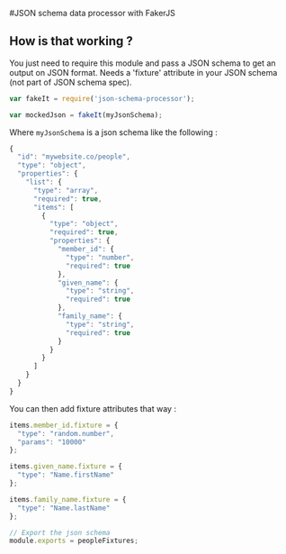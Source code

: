 #JSON schema data processor with FakerJS

## How is that working ?
You just need to require this module and pass a JSON schema to get an output on JSON format. Needs a 'fixture' attribute in your JSON schema (not part of JSON schema spec).

```javascript
var fakeIt = require('json-schema-processor');

var mockedJson = fakeIt(myJsonSchema);
```

Where `myJsonSchema` is a json schema like the following :

```javascript
{
  "id": "mywebsite.co/people",
  "type": "object",
  "properties": {
    "list": {
      "type": "array",
      "required": true,
      "items": [
        {
          "type": "object",
          "required": true,
          "properties": {
            "member_id": {
              "type": "number",
              "required": true
            },
            "given_name": {
              "type": "string",
              "required": true
            },
            "family_name": {
              "type": "string",
              "required": true
            }
          }
        }
      ]
    }
  }
}
```

You can then add fixture attributes that way :

```javascript
items.member_id.fixture = {
  "type": "random.number",
  "params": "10000"
};

items.given_name.fixture = {
  "type": "Name.firstName"
};

items.family_name.fixture = {
  "type": "Name.lastName"
};

// Export the json schema
module.exports = peopleFixtures;
```